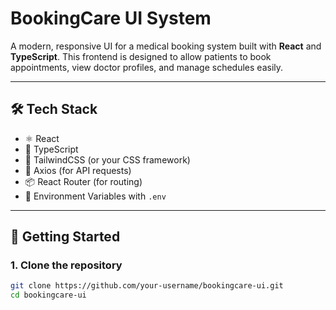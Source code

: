 # BookingCare UI System

A modern, responsive UI for a medical booking system built with **React** and **TypeScript**. This frontend is designed to allow patients to book appointments, view doctor profiles, and manage schedules easily.

---

## 🛠 Tech Stack

- ⚛️ React
- 🧠 TypeScript
- 💅 TailwindCSS (or your CSS framework)
- 🔗 Axios (for API requests)
- 📦 React Router (for routing)
- 🔐 Environment Variables with `.env`

---

## 🚀 Getting Started

### 1. Clone the repository

```bash
git clone https://github.com/your-username/bookingcare-ui.git
cd bookingcare-ui